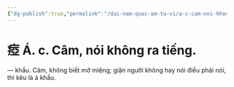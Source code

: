 ```yaml
---
{"dg-publish":true,"permalink":"/dai-nam-quac-am-tu-vi/a-c-cam-noi-khong-ra-tieng/","tags":["âm-vị-tự"],"created":"2025-08-15T14:51:49.831+07:00"}
---
```


# 瘂 Á. c. Câm, nói không ra tiếng.

― khẩu. Câm, không biết mỡ miệng; giận người không hay nói điều phải nói, thì kêu là á khẩu.